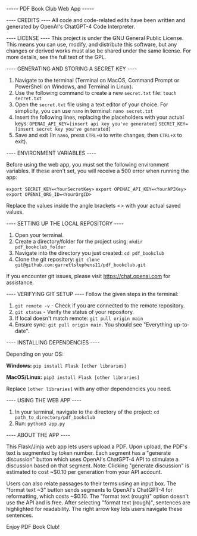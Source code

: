 ----- PDF Book Club Web App -----

---- CREDITS ----
All code and code-related edits have been written and generated by OpenAI's ChatGPT-4 Code Interpreter.

---- LICENSE ----
This project is under the GNU General Public License. This means you can use, modify, and distribute this software, but any changes or derived works must also be shared under the same license. For more details, see the full text of the GPL.

---- GENERATING AND STORING A SECRET KEY ----

1. Navigate to the terminal (Terminal on MacOS, Command Prompt or PowerShell on Windows, and Terminal in Linux).
2. Use the following command to create a new `secret.txt` file:
   `touch secret.txt`
3. Open the `secret.txt` file using a text editor of your choice. For simplicity, you can use `nano` in terminal:
   `nano secret.txt`
4. Insert the following lines, replacing the placeholders with your actual keys:
   `OPENAI_API_KEY=[insert api key you've generated]`
   `SECRET_KEY=[insert secret key you've generated]`
5. Save and exit (In `nano`, press `CTRL+O` to write changes, then `CTRL+X` to exit).

---- ENVIRONMENT VARIABLES ----

Before using the web app, you must set the following environment variables. If these aren't set, you will receive a 500 error when running the app:

`export SECRET_KEY=<YourSecretKey>`
`export OPENAI_API_KEY=<YourAPIKey>`
`export OPENAI_ORG_ID=<YourOrgID>`

Replace the values inside the angle brackets <> with your actual saved values.

---- SETTING UP THE LOCAL REPOSITORY ----

1. Open your terminal.
2. Create a directory/folder for the project using:
   `mkdir pdf_bookclub_folder`
3. Navigate into the directory you just created:
   `cd pdf_bookclub`
4. Clone the git repository: 
   `git clone git@github.com:garrettstephens11/pdf_bookclub.git`

If you encounter git issues, please visit https://chat.openai.com for assistance.

---- VERIFYING GIT SETUP ----
Follow the given steps in the terminal:

1. `git remote -v` - Check if you are connected to the remote repository.
2. `git status` - Verify the status of your repository.
3. If local doesn't match remote: `git pull origin main`
4. Ensure sync: `git pull origin main`. You should see "Everything up-to-date".

---- INSTALLING DEPENDENCIES ----

Depending on your OS:

**Windows:**
`pip install Flask [other libraries]`

**MacOS/Linux:**
`pip3 install Flask [other libraries]`

Replace `[other libraries]` with any other dependencies you need.

---- USING THE WEB APP ----

1. In your terminal, navigate to the directory of the project:
   `cd path_to_directory/pdf_bookclub`
2. Run:
   `python3 app.py`

---- ABOUT THE APP ----

This Flask/Jinja web app lets users upload a PDF. Upon upload, the PDF's text is segmented by token number. Each segment has a "generate discussion" button which uses OpenAI's ChatGPT-4 API to stimulate a discussion based on that segment. Note: Clicking "generate discussion" is estimated to cost ~$0.10 per generation from your API account.

Users can also relate passages to their terms using an input box. The "format text ~3" button sends segments to OpenAI's ChatGPT-4 for reformatting, which costs ~$0.10. The "format text (rough)" option doesn't use the API and is free. After selecting "format text (rough)", sentences are highlighted for readability. The right arrow key lets users navigate these sentences.

Enjoy PDF Book Club!
